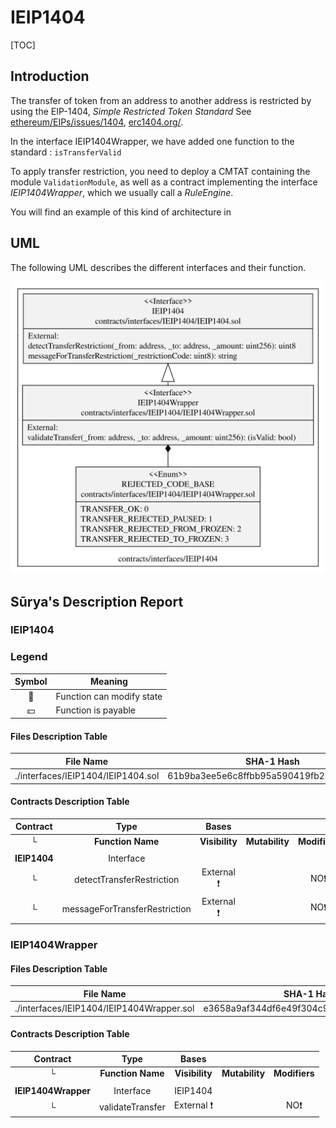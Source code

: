 # IEIP1404

[TOC]

## Introduction

The transfer of token from an address to another address is restricted by using the EIP-1404, *Simple Restricted Token Standard* 
See [ethereum/EIPs/issues/1404](https://github.com/ethereum/EIPs/issues/1404), [erc1404.org/](https://erc1404.org/).

In the interface IEIP1404Wrapper, we have added one function to the standard : `isTransferValid`

To apply transfer restriction, you need to deploy a CMTAT containing the module `ValidationModule`, as well as a contract implementing the interface *IEIP1404Wrapper*, which we usually call a *RuleEngine*.

You will find an example of this kind of architecture in [](../../contracts/mocks/RuleEngine)



## UML
The following UML describes the different interfaces and their function.

![IEIP1404](./schema/sol2uml/IEIP1404.svg)



## Sūrya's Description Report

### IEIP1404

### Legend

| Symbol | Meaning                   |
| :----: | ------------------------- |
|   🛑    | Function can modify state |
|   💵    | Function is payable       |

#### Files Description Table


| File Name                          | SHA-1 Hash                               |
| ---------------------------------- | ---------------------------------------- |
| ./interfaces/IEIP1404/IEIP1404.sol | 61b9ba3ee5e6c8ffbb95a590419fb21df9d93a95 |


#### Contracts Description Table


|   Contract   |             Type              |     Bases      |                |               |
| :----------: | :---------------------------: | :------------: | :------------: | :-----------: |
|      └       |       **Function Name**       | **Visibility** | **Mutability** | **Modifiers** |
|              |                               |                |                |               |
| **IEIP1404** |           Interface           |                |                |               |
|      └       |   detectTransferRestriction   |   External ❗️   |                |      NO❗️      |
|      └       | messageForTransferRestriction |   External ❗️   |                |      NO❗️      |

### IEIP1404Wrapper

#### Files Description Table


| File Name                                 | SHA-1 Hash                               |
| ----------------------------------------- | ---------------------------------------- |
| ./interfaces/IEIP1404/IEIP1404Wrapper.sol | e3658a9af344df6e49f304c90b7315422b77357d |


#### Contracts Description Table


|      Contract       |       Type        |     Bases      |                |               |
| :-----------------: | :---------------: | :------------: | :------------: | :-----------: |
|          └          | **Function Name** | **Visibility** | **Mutability** | **Modifiers** |
|                     |                   |                |                |               |
| **IEIP1404Wrapper** |     Interface     |    IEIP1404    |                |               |
|          └          | validateTransfer  |   External ❗️   |                |      NO❗️      |

